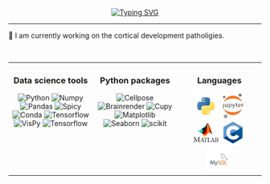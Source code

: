 
<p align="center">
<a href="https://git.io/typing-svg"><img src="https://readme-typing-svg.demolab.com?font=Fira+Code&size=35&duration=2000&pause=250&color=F70000&center=true&vCenter=true&width=1500&lines=Hello+World+i'm+Lucas;Engineer+in+a+Neuroscience+Lab;I+use+deep+learning++and+data+science+tools;Mainly+Cell+segmentation%2C+morphological+analysis+and+3D+reconstruction;Feel+free+to+contact+me+!" alt="Typing SVG" /></a>
</p>

--------------

:brain: I am currently working on the cortical development patholigies.

<br>

<table><tr><td valign="top" width="33%">

<div align="center">  
  
### Data science tools 
  
<img alt="Python" height="50px" src="https://raw.githubusercontent.com/gilbarbara/logos/master/logos/python.svg" />
<img alt="Numpy" height="50px" src="https://upload.wikimedia.org/wikipedia/commons/3/31/NumPy_logo_2020.svg" />
<img alt="Pandas" height="50px" src="https://upload.wikimedia.org/wikipedia/commons/e/ed/Pandas_logo.svg" />
<img alt="Spicy" height="50px" src="https://scipy.org/images/logo.svg" />
<img alt="Conda" height="50px" src="https://external-content.duckduckgo.com/iu/?u=https%3A%2F%2Ftse1.mm.bing.net%2Fth%3Fid%3DOIP.TH29CBiHeScGDph4UhmVfAHaHx%26pid%3DApi&f=1&ipt=f8d168a505614fc9d26311319c6026d2f9967149d24742ce2fdf199f880776d0&ipo=images" />
<img alt="Tensorflow" height="50px" src="https://raw.githubusercontent.com/gilbarbara/logos/master/logos/tensorflow.svg" />
<img alt="VisPy" height="50px" src="https://vispy.org/_static/vispy-teaser-short.png" />
<img alt="Tensorflow" height="50px" src="https://github.com/pytorch/pytorch/blob/master/docs/source/_static/img/pytorch-logo-dark.png" />
</div>

</td><td valign="top" width="33%">

<div align="center">
 
### Python packages 
  
<img alt="Cellpose" height="50px" src="https://raw.githubusercontent.com/kevinjohncutler/cellpose/master/cellpose/logo/logo.png?raw=True" />
<img alt="Brainrender" height="50px" src="https://github.com/LSeu-994/brainrender/blob/master/imgs/three_atlases.png" />
<img alt="Cupy" height="50px" src="https://raw.githubusercontent.com/cupy/cupy/master/docs/image/cupy_logo_1000px.png" />
<img alt="Matplotlib" height="50px" src="https://camo.githubusercontent.com/109927a15915074d15313889468aa9aa688de3b9e38cc4359a01f665d351114e/68747470733a2f2f6d6174706c6f746c69622e6f72672f5f7374617469632f6c6f676f322e737667" />
<img alt="Seaborn" height="50px" src="https://raw.githubusercontent.com/mwaskom/seaborn/master/doc/_static/logo-wide-lightbg.svg" />
<img alt="scikit" height="50px" src="https://scikit-image.org/_static/img/logo.png" />
</div>

</td><td valign="top" width="33%">
  
<div align="center">  
  
 ### Languages  
  
<img alt="Python" height="50px" src="https://raw.githubusercontent.com/github/explore/80688e429a7d4ef2fca1e82350fe8e3517d3494d/topics/python/python.png" />
<img alt="Jupyter" height="50px" src="https://raw.githubusercontent.com/github/explore/a4691f04ff219c1c2aa02fc61fda41aa43f1459a/topics/jupyter-notebook/jupyter-notebook.png" />
<img alt="Matlab" height="50px" src="https://raw.githubusercontent.com/github/explore/80688e429a7d4ef2fca1e82350fe8e3517d3494d/topics/matlab/matlab.png" />
<img alt="C" height="50px" src="https://raw.githubusercontent.com/github/explore/f3e22f0dca2be955676bc70d6214b95b13354ee8/topics/c/c.png" />
<img alt="MySQL" height="50px" src="https://raw.githubusercontent.com/github/explore/80688e429a7d4ef2fca1e82350fe8e3517d3494d/topics/mysql/mysql.png" />
</div>

</td></tr></table>  




